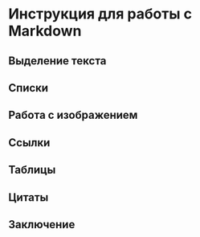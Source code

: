 # Инструкция для работы с Markdown

## Выделение текста

## Списки

## Работа с изображением

## Ссылки

## Таблицы

## Цитаты

## Заключение